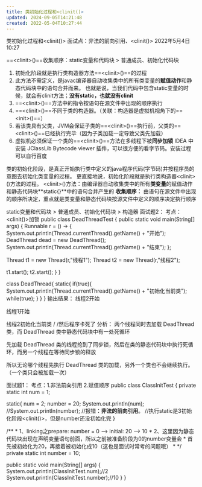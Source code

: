 ```yaml
---
title: 类初始化过程和<clinit()>
updated: 2024-09-05T14:21:48
created: 2022-05-04T10:27:44
---
```


类初始化过程和\<clinit()\>
面试点：非法的前向引用、\<clinit()\>
2022年5月4日
10:27

==\<clinit\>()==收集顺序：static变量和代码块 \> 普通成员、初始化代码块
1.  初始化阶段就是执行类构造器方法==\<clinit\>()==的过程
2.  此方法不需定义，是javac编译器自动收集类中的所有类变量的**赋值动作**和静态代码块中的语句合并而来。
也就是说，当我们代码中包含static变量的时候，就会有clinit方法；**没有static，也就没有clinit**
1.  ==\<clinit\>()==方法中的指令按语句在源文件中出现的顺序执行
2.  ==\<clinit\>()==不同于类的构造器。（关联：构造器是虚拟机视角下的==\<init\>()==）
3.  若该类具有父类，JVM会保证子类的==\<clinit\>()==执行前，父类的==\<clinit\>()==已经执行完毕（因为子类加载一定导致父类先加载）
4.  虚拟机必须保证一个类的==\<clinit\>()==方法在多线程下被**同步加锁**
IDEA 中安装 JClassLib Bytecode viewer 插件，可以很方便的看字节码。安装过程可以自行百度

类的初始化阶段，是真正开始执行类中定义的java程序代码(字节码)并按程序员的意图去初始化类变量的过程。
更直接地说，初始化阶段就是执行类构造器\<clinit\>()方法的过程。
\<clinit\>()方法：由编译器自动收集类中的所有**类变量**的赋值动作和静态代码块**static{}**中的语句合并产生的
**收集顺序：**
由语句在源文件中出现的顺序所决定，重点就是类变量和静态代码块按源文件中定义的顺序决定执行顺序

static变量和代码块 \> 普通成员、初始化代码块 \> 构造器
面试题2：
考点：\<clinit()\>加锁
public class DeadThreadTest {
public static void main(String\[\] args) {
Runnable r = () -\> {
System.out.println(Thread.currentThread().getName() + "开始");
DeadThread dead = new DeadThread();
System.out.println(Thread.currentThread().getName() + "结束");
};

Thread t1 = new Thread(r,"线程1");
Thread t2 = new Thread(r,"线程2");

t1.start();
t2.start();
}
}

class DeadThread{
static{
if(true){
System.out.println(Thread.currentThread().getName() + "初始化当前类");
while(true);
}
}
}
输出结果：
线程2开始

线程1开始

线程2初始化当前类 / /然后程序卡死了
分析：
两个线程同时去加载 DeadThread 类，而 DeadThread 类中静态代码块中有一处死循环

先加载 DeadThread 类的线程抢到了同步锁，然后在类的静态代码块中执行死循环，而另一个线程在等待同步锁的释放

所以无论哪个线程先执行 DeadThread 类的加载，另外一个类也不会继续执行。（一个类只会被加载一次）

面试题1：
考点：1.非法前向引用 2.赋值顺序
public class ClassInitTest {
private static int num = 1;

static{
num = 2;
number = 20;
System.out.println(num);
//System.out.println(number); //报错：**非法的前向引用**。
//执行static是3初始化阶段\<clinit()\>，但是number还没初始化完
}

/\*\*
\* 1、linking之prepare: number = 0 --\> initial: 20 --\> 10
\* 2、这里因为静态代码块出现在声明变量语句前面，所以之前被准备阶段为0的number变量会
\* 首先被初始化为20，再接着被初始化成10（这也是面试时常考的问题哦）
\*
\*/
private static int number = 10;

public static void main(String\[\] args) {
System.out.println(ClassInitTest.num);//2
System.out.println(ClassInitTest.number);//10
}
}
